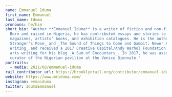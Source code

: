 ```yaml
---
name: Emmanuel Iduma
first_name: Emmanuel
last_name: Iduma
pronouns: he/him
short_bio: "Author **Emmanuel Iduma** is a writer of fiction and non-fiction.
  Born and raised in Nigeria, he has contributed essays and stories to journals,
  magazines, artists’ books, and exhibition catalogues. He is the author of _A
  Stranger’s Pose_ and _The Sound of Things to Come and Gambit: Newer African
  Writing_ and received a 2017 Creative Capital/Andy Warhol Foundation Grant in
  arts writing for his blog _A Sum of Encounters_. In 2017, he was associate
  curator of the Nigerian pavilion at the Venice Biennale."
portraits:
  - media: 2021/08/emmanuel-iduma
rail_contributor_url: https://brooklynrail.org/contributor/emmanuel-iduma
website: https://www.mriduma.com/
instagram: emmaiduma
twitter: IdumaEmmanuel
---
```

